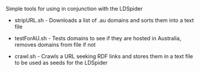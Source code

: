 Simple tools for using in conjunction with the LDSpider

* stripURL.sh - Downloads a list of .au domains and sorts them into a text file

* testForAU.sh - Tests domains to see if they are hosted in Australia, removes domains from file if not

* crawl.sh - Crawls a URL seeking RDF links and stores them in a text file to be used as seeds for the LDSpider

